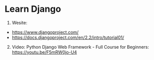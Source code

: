 # Learn Django

1. Wesite: 
- https://www.djangoproject.com/
- https://docs.djangoproject.com/en/2.2/intro/tutorial01/

2. Video: Python Django Web Framework - Full Course for Beginners: https://youtu.be/F5mRW0jo-U4

